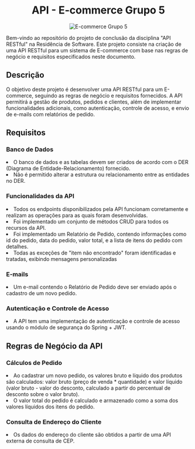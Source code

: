 <!DOCTYPE html>
<html

<body>
  <h1 align="center">API - E-commerce Grupo 5</h1>
  <div align="center">
    <img src="https://github.com/BernardoChrist/api_ecommerce/assets/141193350/0a910d75-a304-4838-ba58-8ae00970408e"alt="E-commerce Grupo 5">
  </div>

  <p> Bem-vindo ao repositório do projeto de conclusão da disciplina "API RESTful" na Residência de Software. Este projeto consiste na criação de uma API RESTful para um sistema de E-commerce com base nas regras de negócio e requisitos especificados neste documento.</p>

  <h2>Descrição</h2>
O objetivo deste projeto é desenvolver uma API RESTful para um E-commerce, seguindo as regras de negócio e requisitos fornecidos. A API permitirá a gestão de produtos, pedidos e clientes, além de implementar funcionalidades adicionais, como autenticação, controle de acesso, e envio de e-mails com relatórios de pedido.

  <h2>Requisitos</h2>
  <h3>Banco de Dados</h3>
  <li>O banco de dados e as tabelas devem ser criados de acordo com o DER (Diagrama de Entidade-Relacionamento) fornecido.</li>
  <li>Não é permitido alterar a estrutura ou relacionamento entre as entidades no DER.</li>

  <h3>Funcionalidades da API</h3>
  <li>Todos os endpoints disponibilizados pela API funcionam corretamente e realizam as operações para as quais foram desenvolvidas.</li>
  <li>Foi implementado um conjunto de métodos CRUD para todos os recursos da API.</li>
  <li>Foi implementado um Relatório de Pedido, contendo informações como id do pedido, data do pedido, valor total, e a lista de itens do pedido com detalhes.</li>
  <li>Todas as exceções de "item não encontrado" foram identificadas e tratadas, exibindo mensagens personalizadas</li>

  <h3>E-mails</h3>
  <li>Um e-mail contendo o Relatório de Pedido deve ser enviado após o cadastro de um novo pedido.</li>

  <h3>Autenticação e Controle de Acesso</h3>
  <li>A API tem uma implementação de autenticação e controle de acesso usando o módulo de segurança do Spring + JWT.</li>

  <h2>Regras de Negócio da API</h2>
  
  <h3>Cálculos de Pedido</h3>
  <li>Ao cadastrar um novo pedido, os valores bruto e líquido dos produtos são calculados: valor bruto (preço de venda * quantidade) e valor líquido (valor bruto - valor do desconto, calculado a partir do percentual de desconto sobre o valor bruto).</li>
  <li>O valor total do pedido é calculado e armazenado como a soma dos valores líquidos dos itens do pedido.</li>

  <h3>Consulta de Endereço do Cliente</h3>
  <li>Os dados do endereço do cliente são obtidos a partir de uma API externa de consulta de CEP.</li>
  
  
